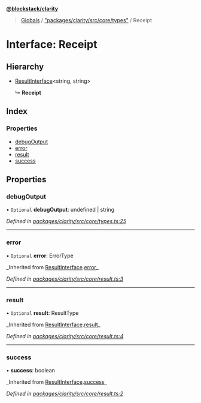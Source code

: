 **[@blockstack/clarity](../README.md)**

> [Globals](../globals.md) / ["packages/clarity/src/core/types"](../modules/_packages_clarity_src_core_types_.md) / Receipt

# Interface: Receipt

## Hierarchy

- [ResultInterface](_packages_clarity_src_core_result_.resultinterface.md)\<string, string>

  ↳ **Receipt**

## Index

### Properties

- [debugOutput](_packages_clarity_src_core_types_.receipt.md#debugoutput)
- [error](_packages_clarity_src_core_types_.receipt.md#error)
- [result](_packages_clarity_src_core_types_.receipt.md#result)
- [success](_packages_clarity_src_core_types_.receipt.md#success)

## Properties

### debugOutput

• `Optional` **debugOutput**: undefined \| string

_Defined in [packages/clarity/src/core/types.ts:25](https://github.com/blockstack/clarity-js-sdk/blob/711ac7c/packages/clarity/src/core/types.ts#L25)_

---

### error

• `Optional` **error**: ErrorType

_Inherited from [ResultInterface](\_packages_clarity_src_core_result_.resultinterface.md).[error](_packages_clarity_src_core_result_.resultinterface.md#error)\_

_Defined in [packages/clarity/src/core/result.ts:3](https://github.com/blockstack/clarity-js-sdk/blob/711ac7c/packages/clarity/src/core/result.ts#L3)_

---

### result

• `Optional` **result**: ResultType

_Inherited from [ResultInterface](\_packages_clarity_src_core_result_.resultinterface.md).[result](_packages_clarity_src_core_result_.resultinterface.md#result)\_

_Defined in [packages/clarity/src/core/result.ts:4](https://github.com/blockstack/clarity-js-sdk/blob/711ac7c/packages/clarity/src/core/result.ts#L4)_

---

### success

• **success**: boolean

_Inherited from [ResultInterface](\_packages_clarity_src_core_result_.resultinterface.md).[success](_packages_clarity_src_core_result_.resultinterface.md#success)\_

_Defined in [packages/clarity/src/core/result.ts:2](https://github.com/blockstack/clarity-js-sdk/blob/711ac7c/packages/clarity/src/core/result.ts#L2)_
